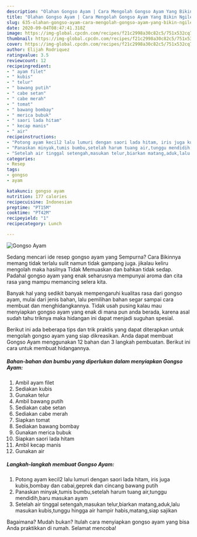 ```yaml
---
description: "Olahan Gongso Ayam | Cara Mengolah Gongso Ayam Yang Bikin Ngiler"
title: "Olahan Gongso Ayam | Cara Mengolah Gongso Ayam Yang Bikin Ngiler"
slug: 635-olahan-gongso-ayam-cara-mengolah-gongso-ayam-yang-bikin-ngiler
date: 2020-09-04T08:47:41.318Z
image: https://img-global.cpcdn.com/recipes/f21c2998a30c82c5/751x532cq70/gongso-ayam-foto-resep-utama.jpg
thumbnail: https://img-global.cpcdn.com/recipes/f21c2998a30c82c5/751x532cq70/gongso-ayam-foto-resep-utama.jpg
cover: https://img-global.cpcdn.com/recipes/f21c2998a30c82c5/751x532cq70/gongso-ayam-foto-resep-utama.jpg
author: Elijah Rodriquez
ratingvalue: 3.5
reviewcount: 12
recipeingredient:
- " ayam filet"
- " kubis"
- " telur"
- " bawang putih"
- " cabe setan"
- " cabe merah"
- " tomat"
- " bawang bombay"
- " merica bubuk"
- " saori lada hitam"
- " kecap manis"
- " air"
recipeinstructions:
- "Potong ayam kecil2 lalu lumuri dengan saori lada hitam, iris juga kubis,bombay dan cabai,geprek dan cincang bawang putih"
- "Panaskan minyak,tumis bumbu,setelah harum tuang air,tunggu mendidih,baru masukan ayam"
- "Setelah air tinggal setengah,masukan telur,biarkan matang,aduk,lalu masukan kubis,tunggu hingga air hampir habis,matang,siap sajikan"
categories:
- Resep
tags:
- gongso
- ayam

katakunci: gongso ayam 
nutrition: 177 calories
recipecuisine: Indonesian
preptime: "PT15M"
cooktime: "PT42M"
recipeyield: "1"
recipecategory: Lunch

---
```



![Gongso Ayam](https://img-global.cpcdn.com/recipes/f21c2998a30c82c5/751x532cq70/gongso-ayam-foto-resep-utama.jpg)

Sedang mencari ide resep gongso ayam yang Sempurna? Cara Bikinnya memang tidak terlalu sulit namun tidak gampang juga. jikalau keliru mengolah maka hasilnya Tidak Memuaskan dan bahkan tidak sedap. Padahal gongso ayam yang enak seharusnya mempunyai aroma dan cita rasa yang mampu memancing selera kita.



Banyak hal yang sedikit banyak mempengaruhi kualitas rasa dari gongso ayam, mulai dari jenis bahan, lalu pemilihan bahan segar sampai cara membuat dan menghidangkannya. Tidak usah pusing kalau mau menyiapkan gongso ayam yang enak di mana pun anda berada, karena asal sudah tahu triknya maka hidangan ini dapat menjadi suguhan spesial.


Berikut ini ada beberapa tips dan trik praktis yang dapat diterapkan untuk mengolah gongso ayam yang siap dikreasikan. Anda dapat membuat Gongso Ayam menggunakan 12 bahan dan 3 langkah pembuatan. Berikut ini cara untuk membuat hidangannya.

<!--inarticleads1-->

##### Bahan-bahan dan bumbu yang diperlukan dalam menyiapkan Gongso Ayam:

1. Ambil  ayam filet
1. Sediakan  kubis
1. Gunakan  telur
1. Ambil  bawang putih
1. Sediakan  cabe setan
1. Sediakan  cabe merah
1. Siapkan  tomat
1. Sediakan  bawang bombay
1. Gunakan  merica bubuk
1. Siapkan  saori lada hitam
1. Ambil  kecap manis
1. Gunakan  air




<!--inarticleads2-->

##### Langkah-langkah membuat Gongso Ayam:

1. Potong ayam kecil2 lalu lumuri dengan saori lada hitam, iris juga kubis,bombay dan cabai,geprek dan cincang bawang putih
1. Panaskan minyak,tumis bumbu,setelah harum tuang air,tunggu mendidih,baru masukan ayam
1. Setelah air tinggal setengah,masukan telur,biarkan matang,aduk,lalu masukan kubis,tunggu hingga air hampir habis,matang,siap sajikan




Bagaimana? Mudah bukan? Itulah cara menyiapkan gongso ayam yang bisa Anda praktikkan di rumah. Selamat mencoba!
